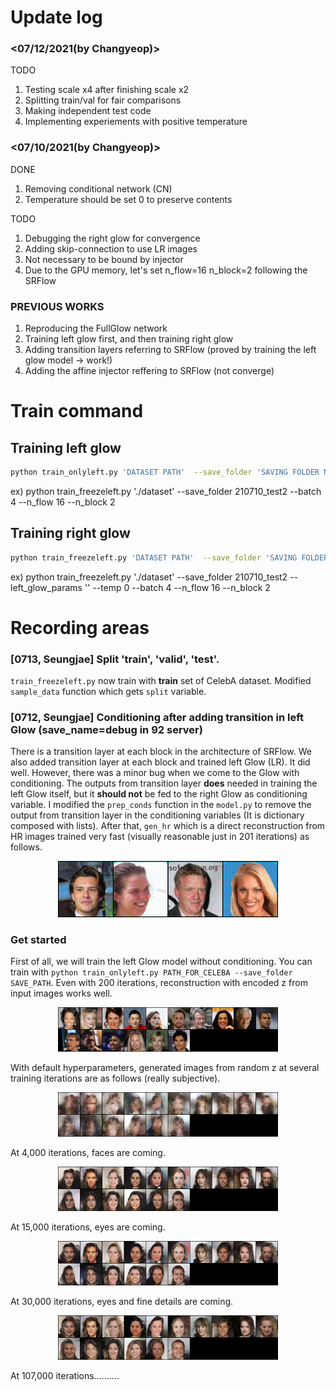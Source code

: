 # Update log

### <07/12/2021(by Changyeop)>

TODO

1) Testing scale x4 after finishing scale x2
2) Splitting train/val for fair comparisons
3) Making independent test code
4) Implementing experiements with positive temperature

### <07/10/2021(by Changyeop)>

DONE

1) Removing conditional network (CN)
2) Temperature should be set 0 to preserve contents

TODO

1) Debugging the right glow for convergence
2) Adding skip-connection to use LR images
3) Not necessary to be bound by injector 
4) Due to the GPU memory, let's set n_flow=16 n_block=2 following the SRFlow

### PREVIOUS WORKS
  
1) Reproducing the FullGlow network
2) Training left glow first, and then training right glow
3) Adding transition layers referring to SRFlow (proved by training the left glow model -> work!)
4) Adding the affine injector reffering to SRFlow (not converge)


# Train command

## Training left glow
```bash
python train_onlyleft.py 'DATASET PATH'  --save_folder 'SAVING FOLDER NAME' --batch 'BATCH SIZE' --n_flow 'Num FLOWS' --n_block 'Num BLOCKS'
```
ex) python train_freezeleft.py './dataset' --save_folder 210710_test2 --batch 4 --n_flow 16 --n_block 2

## Training right glow
```bash
python train_freezeleft.py 'DATASET PATH'  --save_folder 'SAVING FOLDER NAME' --left_glow_params 'LEFT GLOW MODEL PATH' --temp 'TEMP' --batch 'BATCH' --n_flow 'Num FLOWS' --n_block 'Num BLOCKS'
```
ex) python train_freezeleft.py './dataset' --save_folder 210710_test2 --left_glow_params '' --temp 0 --batch 4 --n_flow 16 --n_block 2

# Recording areas

### [0713, Seungjae] Split 'train', 'valid', 'test'.
`train_freezeleft.py` now train with **train** set of CelebA dataset. Modified `sample_data` function which gets `split` variable.

### [0712, Seungjae] Conditioning after adding transition in left Glow (save_name=debug in 92 server)

There is a transition layer at each block in the architecture of SRFlow. We also added transition layer at each block and trained left Glow (LR). It did well. However, there was a minor bug when we come to the Glow with conditioning. The outputs from transition layer **does** needed in training the left Glow itself, but it **should not** be fed to the right Glow as conditioning variable. I modified the `prep_conds` function in the `model.py` to remove the output from transition layer in the conditioning variables (It is dictionary composed with lists). After that, `gen_hr` which is a direct reconstruction from HR images trained very fast (visually reasonable just in 201 iterations) as follows.

<p align="center">
<img width="70%" src="src/debug_transition_left_right_glow/gen_hr_000201.png">
</p>

### Get started

First of all, we will train the left Glow model without conditioning. You can train with `python train_onlyleft.py PATH_FOR_CELEBA --save_folder SAVE_PATH`.
Even with 200 iterations, reconstruction with encoded z from input images works well.
<p align="center">
<img width="70%" src="src/train_onlyleft_images/gen_lr_000201.png">
</p>

With default hyperparameters, generated images from random z at several training iterations are as follows (really subjective).

<p align="center">
<img width="70%" src="src/train_onlyleft_images/gen_lr_randz_004001.png">
</p>

At 4,000 iterations, faces are coming.

<p align="center">
<img width="70%" src="src/train_onlyleft_images/gen_lr_randz_015001.png">
</p>

At 15,000 iterations, eyes are coming.

<p align="center">
<img width="70%" src="src/train_onlyleft_images/gen_lr_randz_030001.png">
</p>

At 30,000 iterations, eyes and fine details are coming.

<p align="center">
<img width="70%" src="src/train_onlyleft_images/gen_lr_randz_107001.png">
</p>

At 107,000 iterations..........
